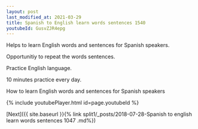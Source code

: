 ```yaml
---
layout: post
last_modified_at: 2021-03-29
title: Spanish to English learn words sentences 1540 
youtubeId: GusvZJR4epg
---
```

 
 
Helps to learn English words and sentences for Spanish speakers.

Opportunitiy to repeat the words sentences. 

Practice English language. 
 
10 minutes practice every day. 
 
How to learn English words and sentences for Spanish speakers 
 
{% include youtubePlayer.html id=page.youtubeId %}
 
 
[Next]({{ site.baseurl }}{% link  split1/_posts/2018-07-28-Spanish to english learn words sentences 1047 .md%})
 
